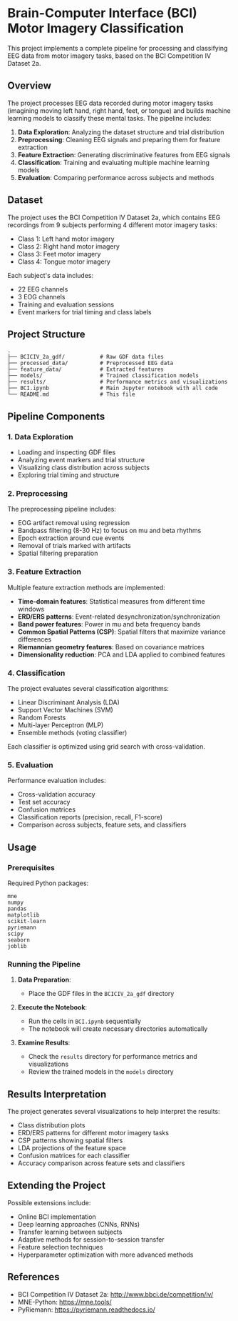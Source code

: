 
# Brain-Computer Interface (BCI) Motor Imagery Classification

This project implements a complete pipeline for processing and classifying EEG data from motor imagery tasks, based on the BCI Competition IV Dataset 2a.

## Overview

The project processes EEG data recorded during motor imagery tasks (imagining moving left hand, right hand, feet, or tongue) and builds machine learning models to classify these mental tasks. The pipeline includes:

1. **Data Exploration**: Analyzing the dataset structure and trial distribution
2. **Preprocessing**: Cleaning EEG signals and preparing them for feature extraction
3. **Feature Extraction**: Generating discriminative features from EEG signals
4. **Classification**: Training and evaluating multiple machine learning models
5. **Evaluation**: Comparing performance across subjects and methods

## Dataset

The project uses the BCI Competition IV Dataset 2a, which contains EEG recordings from 9 subjects performing 4 different motor imagery tasks:
- Class 1: Left hand motor imagery
- Class 2: Right hand motor imagery
- Class 3: Feet motor imagery
- Class 4: Tongue motor imagery

Each subject's data includes:
- 22 EEG channels
- 3 EOG channels
- Training and evaluation sessions
- Event markers for trial timing and class labels

## Project Structure

```
.
├── BCICIV_2a_gdf/           # Raw GDF data files
├── processed_data/          # Preprocessed EEG data
├── feature_data/            # Extracted features
├── models/                  # Trained classification models
├── results/                 # Performance metrics and visualizations
├── BCI.ipynb                # Main Jupyter notebook with all code
└── README.md                # This file
```

## Pipeline Components

### 1. Data Exploration

- Loading and inspecting GDF files
- Analyzing event markers and trial structure
- Visualizing class distribution across subjects
- Exploring trial timing and structure

### 2. Preprocessing

The preprocessing pipeline includes:
- EOG artifact removal using regression
- Bandpass filtering (8-30 Hz) to focus on mu and beta rhythms
- Epoch extraction around cue events
- Removal of trials marked with artifacts
- Spatial filtering preparation

### 3. Feature Extraction

Multiple feature extraction methods are implemented:
- **Time-domain features**: Statistical measures from different time windows
- **ERD/ERS patterns**: Event-related desynchronization/synchronization
- **Band power features**: Power in mu and beta frequency bands
- **Common Spatial Patterns (CSP)**: Spatial filters that maximize variance differences
- **Riemannian geometry features**: Based on covariance matrices
- **Dimensionality reduction**: PCA and LDA applied to combined features

### 4. Classification

The project evaluates several classification algorithms:
- Linear Discriminant Analysis (LDA)
- Support Vector Machines (SVM)
- Random Forests
- Multi-layer Perceptron (MLP)
- Ensemble methods (voting classifier)

Each classifier is optimized using grid search with cross-validation.

### 5. Evaluation

Performance evaluation includes:
- Cross-validation accuracy
- Test set accuracy
- Confusion matrices
- Classification reports (precision, recall, F1-score)
- Comparison across subjects, feature sets, and classifiers

## Usage

### Prerequisites

Required Python packages:
```
mne
numpy
pandas
matplotlib
scikit-learn
pyriemann
scipy
seaborn
joblib
```

### Running the Pipeline

1. **Data Preparation**:
   - Place the GDF files in the `BCICIV_2a_gdf` directory

2. **Execute the Notebook**:
   - Run the cells in `BCI.ipynb` sequentially
   - The notebook will create necessary directories automatically

3. **Examine Results**:
   - Check the `results` directory for performance metrics and visualizations
   - Review the trained models in the `models` directory

## Results Interpretation

The project generates several visualizations to help interpret the results:
- Class distribution plots
- ERD/ERS patterns for different motor imagery tasks
- CSP patterns showing spatial filters
- LDA projections of the feature space
- Confusion matrices for each classifier
- Accuracy comparison across feature sets and classifiers

## Extending the Project

Possible extensions include:
- Online BCI implementation
- Deep learning approaches (CNNs, RNNs)
- Transfer learning between subjects
- Adaptive methods for session-to-session transfer
- Feature selection techniques
- Hyperparameter optimization with more advanced methods

## References

- BCI Competition IV Dataset 2a: http://www.bbci.de/competition/iv/
- MNE-Python: https://mne.tools/
- PyRiemann: https://pyriemann.readthedocs.io/
